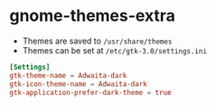 # gnome-themes-extra

- Themes are saved to `/usr/share/themes`
- Themes can be set at `/etc/gtk-3.0/settings.ini`

```toml
[Settings]
gtk-theme-name = Adwaita-dark
gtk-icon-theme-name = Adwaita-dark
gtk-application-prefer-dark-theme = true
```
